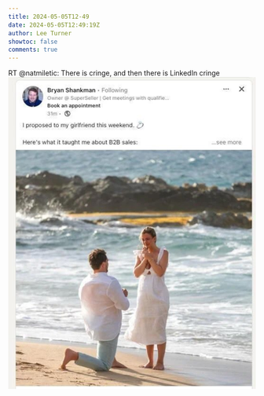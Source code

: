 ```yaml
---
title: 2024-05-05T12-49
date: 2024-05-05T12:49:19Z
author: Lee Turner
showtoc: false
comments: true
---
```


RT @natmiletic: There is cringe, and then there is LinkedIn cringe ![](/img/x//1787102272821875128-GMgZSp5X0AU1OJ1.jpg)

